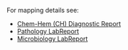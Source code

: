 For mapping details see:

- [Chem-Hem (CH) Diagnostic Report](StructureDefinition-VA.MHV.PHR.chReport.html)
- [Pathology LabReport](StructureDefinition-VA.MHV.PHR.SPlabReport.html)
- [Microbiology LabReport](StructureDefinition-VA.MHV.PHR.MBlabReport.html)
